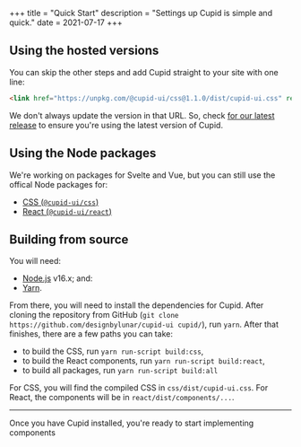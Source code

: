 +++
title = "Quick Start"
description = "Settings up Cupid is simple and quick."
date = 2021-07-17
+++

## Using the hosted versions
You can skip the other steps and add Cupid straight to your site with one line:
```html
<link href="https://unpkg.com/@cupid-ui/css@1.1.0/dist/cupid-ui.css" rel="stylesheet" crossorigin />
```

<Alert title="Heads up!" type="warning">We don't always update the version in that URL. So, check [for our latest release](https://github.com/designbylunar/cupid/releases) to ensure you're using the latest version of Cupid.</Alert>

## Using the Node packages
We're working on packages for Svelte and Vue, but you can still use the offical Node packages for:
- [CSS (`@cupid-ui/css`)](https://www.npmjs.com/package/@cupid-ui/css)
- [React (`@cupid-ui/react`)](https://www.npmjs.com/package/@cupid-ui/react)

## Building from source
You will need:
- [Node.js](https://nodejs.org) v16.x; and:
- [Yarn](https://yarnpkg.com).

From there, you will need to install the dependencies for Cupid. After cloning the repository from GitHub (`git clone https://github.com/designbylunar/cupid-ui cupid/`), run `yarn`. After that finishes, there are a few paths you can take:
- to build the CSS, run `yarn run-script build:css`,
- to build the React components, run `yarn run-script build:react`,
- to build all packages, run `yarn run-script build:all`

For CSS, you will find the compiled CSS in `css/dist/cupid-ui.css`. For React, the components will be in `react/dist/components/...`.

---

Once you have Cupid installed, you're ready to start implementing components
